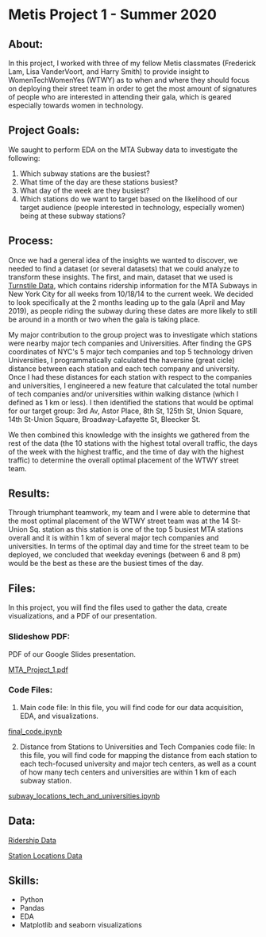 # **Metis Project 1 - Summer 2020**

## About:

In this project, I worked with three of my fellow Metis classmates (Frederick Lam, Lisa VanderVoort, and Harry Smith) to provide insight to WomenTechWomenYes (WTWY) as to when and where they should focus on deploying their street team in order to get the most amount of signatures of people who are interested in attending their gala, which is geared especially towards women in technology.

## Project Goals:
We saught to perform EDA on the MTA Subway data to investigate the following:

1. Which subway stations are the busiest?
2. What time of the day are these stations busiest?
3. What day of the week are they busiest?
4. Which stations do we want to target based on the likelihood of our target audience (people interested in technology, especially women) being at these subway stations?

## Process:

Once we had a general idea of the insights we wanted to discover, we needed to find a dataset (or several datasets) that we could analyze to transform these insights. The first, and main, dataset that we used is [Turnstile Data](http://web.mta.info/developers/turnstile.html), which contains ridership information for the MTA Subways in New York City for all weeks from 10/18/14 to the current week. We decided to look specifically at the 2 months leading up to the gala (April and May 2019), as people riding the subway during these dates are more likely to still be around in a month or two when the gala is taking place.

My major contribution to the group project was to investigate which stations were nearby major tech companies and Universities. After finding the GPS coordinates of NYC's 5 major tech companies and top 5 technology driven Universities, I programmatically calculated the haversine (great cicle) distance between each station and each tech company and university. Once I had these distances for each station with respect to the companies and universities, I engineered a new feature that calculated the total number of tech companies and/or universities within walking distance (which I defined as 1 km or less). I then identified the stations that would be optimal for our target group: 3rd Av, Astor Place, 8th St, 125th St, Union Square, 14th St-Union Square, Broadway-Lafayette St, Bleecker St.

We then combined this knowledge with the insights we gathered from the rest of the data (the 10 stations with the highest total overall traffic, the days of the week with the highest traffic, and the time of day with the highest traffic) to determine the overall optimal placement of the WTWY street team.

## Results:

Through triumphant teamwork, my team and I were able to determine that the most optimal placement of the WTWY street team was at the 14 St-Union Sq. station as this station is one of the top 5 busiest MTA stations overall and it is within 1 km of several major tech companies and universities. In terms of the optimal day and time for the street team to be deployed, we concluded that weekday evenings (between 6 and 8 pm) would be the best as these are the busiest times of the day.

## Files:

In this project, you will find the files used to gather the data, create visualizations, and a PDF of our presentation.

### Slideshow PDF:

PDF of our Google Slides presentation.

[MTA_Project_1.pdf](https://github.com/lindsayread/MyFirstDSProject-NYC_Substations/MTA_Project_1.pdf)

### Code Files:

1. Main code file: In this file, you will find code for our data acquisition, EDA, and visualizations.

[final_code.ipynb](https://github.com/lindsayread/MyFirstDSProject-NYC_Substations/final_code.ipynb)

2. Distance from Stations to Universities and Tech Companies code file: In this file, you will find code for mapping the distance from each station to each tech-focused university and major tech centers, as well as a count of how many tech centers and universities are within 1 km of each subway station.

[subway_locations_tech_and_universities.ipynb](https://github.com/lindsayread/MyFirstDSProject-NYC_Substations/subway_locations_tech_and_universities.ipynb)

## Data:

[Ridership Data](http://web.mta.info/developers/turnstile.html)

[Station Locations Data](https://data.ny.gov/Transportation/NYC-Transit-Subway-Entrance-And-Exit-Data/i9wp-a4ja)

## Skills:

- Python 
- Pandas
- EDA
- Matplotlib and seaborn visualizations
